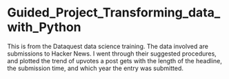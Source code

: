 # Guided_Project_Transforming_data_with_Python
This is from the Dataquest data science training. The data involved are submissions to Hacker News. I went through their suggested procedures, and plotted the trend of upvotes a post gets with the length of the headline, the submission time, and which year the entry was submitted.
